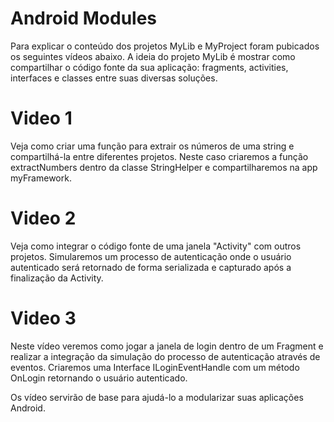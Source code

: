 # Android Modules
Para explicar o conteúdo dos projetos MyLib e MyProject foram pubicados os seguintes vídeos abaixo.
A ideia do projeto MyLib é mostrar como compartilhar o código fonte da sua aplicação: fragments, activities, interfaces e classes entre suas diversas soluções.

# Video 1
Veja como criar uma função para extrair os números de uma string e compartilhá-la entre diferentes projetos. Neste caso criaremos a função extractNumbers dentro da classe StringHelper e compartilharemos na app myFramework.

# Video 2
Veja como integrar o código fonte de uma janela "Activity" com outros projetos. Simularemos um processo de autenticação onde o usuário autenticado será retornado de forma serializada e capturado após a finalização da Activity.

# Video 3
Neste vídeo veremos como jogar a janela de login dentro de um Fragment e realizar a integração da simulação do processo de autenticação através de eventos. Criaremos uma Interface ILoginEventHandle com um método OnLogin retornando o usuário autenticado.

Os vídeo servirão de base para ajudá-lo a modularizar suas aplicações Android.

